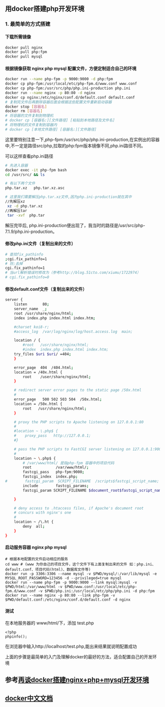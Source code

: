 ## 用docker搭建php开发环境
### 1. 最简单的方式搭建
#### 下载所需镜像
~~~bash
docker pull nginx
docker pull php:fpm
docker pull mysql
~~~
#### 根据镜像获取 nginx php mysql 配置文件，方便定制适合自己的环境
~~~bash
docker run --name php-fpm -p 9000:9000 -d php:fpm
docker cp php-fpm:/usr/local/etc/php-fpm.d/www.conf www.conf
docker cp php-fpm:/usr/src/php/php.ini-production php.ini
docker run --name nginx -p 80:80 -d nginx
docker cp nginx:/etc/nginx/conf.d/default.conf default.conf
# 复制完文件后再删除容器后面会根据这些配置文件重新启动容器
docker stop [容器名]
docker rm [容器名]
# 将容器的文件复制到物理机
# docker cp [容器名:][文件路径] [粘贴到本地路径及文件名]
# 将物理机的文件复制到容器内
# docker cp [本地文件路径] [容器名:][文件路径]
~~~


这里要特别注意一下,php-fpm:/usr/src/php/php.ini-production,在实例出的容器中,不一定是路径src/php,拉取的php:fpm版本镜像不同,php.ini路径不同。

可以这样查看php.ini路径
~~~bash
# 先进入容器
docker exec -it php-fpm bash
cd /usr/src/ && ls

# 有以下两个文件
php.tar.xz   php.tar.xz.asc

# 这里我们需要解压php.tar.xz文件,因为php.ini-production就在其中
//先解压xz
 xz -d php.tar.xz  
//再解压tar
 tar -xvf  php.tar
~~~
解压完毕后, php.ini-production便出现了，我当时的路径是/usr/src/php-7.1.9/php.ini-production。
#### 修改php.ini文件（复制出来的文件）
~~~bash
# 查找fix_pathinfo
;cgi.fix_pathinfo=1
# 将;去掉
cgi.fix_pathinfo=1
# 当url解析错误时修改为（参考http://blog.51cto.com/xiumu/1722974）
# cgi.fix_pathinfo=0
~~~
#### 修改default.conf文件（复制出来的文件）
~~~bash
server {
    listen       80;
    server_name  _;
    root /usr/share/nginx/html;
    index index.php index.html index.htm;

    #charset koi8-r;
    #access_log  /var/log/nginx/log/host.access.log  main;

    location / {
        #root   /usr/share/nginx/html;
        #index  index.php index.html index.htm;
	try_files $uri $uri/ =404;
    }

    error_page  404  /404.html;
    location = /40x.html {
        root    /user/share/nginx/html;
    }

    # redirect server error pages to the static page /50x.html
    #
    error_page   500 502 503 504  /50x.html;
    location = /50x.html {
        root   /usr/share/nginx/html;
    }

    # proxy the PHP scripts to Apache listening on 127.0.0.1:80
    #
    #location ~ \.php$ {
    #    proxy_pass   http://127.0.0.1;
    #}

    # pass the PHP scripts to FastCGI server listening on 127.0.0.1:9000
    #
    location ~ \.php$ {
        # /var/www/html/ 是指php-fpm 容器中的项目代码
        root           /var/www/html/;
        fastcgi_pass   php-fpm:9000;
        fastcgi_index  index.php;
#        fastcgi_param  SCRIPT_FILENAME  /scripts$fastcgi_script_name;
        include        fastcgi_params;
        fastcgi_param SCRIPT_FILENAME $document_root$fastcgi_script_name;

    }

    # deny access to .htaccess files, if Apache's document root
    # concurs with nginx's one
    #
    location ~ /\.ht {
        deny  all;
    }
}
~~~
#### 启动服务容器 nginx php mysql
~~~
# 根据本地配置的文件启动相应的服务
cd www # (www 为你自己的项目文件，这个文件下有上面复制出来的文件 如：php.ini、default.conf、项目代码(html)、数据库文件等)
docker run -p 3306:3306 --name mysql -v $PWD/mysql/:/var/lib/mysql -e MYSQL_ROOT_PASSWORD=123456 -d --privileged=true mysql
docker run --name php-fpm -p 9000:9000 --link mysql:mysql -v $PWD/html:/var/www/html -v $PWD/www.conf:/usr/local/etc/php-fpm.d/www.conf -v $PWD/php.ini:/usr/local/etc/php/php.ini -d php:fpm
docker run --name nginx -p 80:80 --link php-fpm -v $PWD/default.conf:/etc/nginx/conf.d/default.conf -d nginx
~~~
#### 测试
在本地服务器的 www/html/下，添加 test.php
~~~
<?php
phpinfo();
~~~
在浏览器中输入http://localhost/test.php,能出来结果就说明配置成功

上面的步骤是最简单的入门及理解docker的最好的方法，适合配置自己的开发环境
## 参考[再谈docker搭建nginx+php+mysql开发环境](http://www.sail.name/2017/09/26/retalk-use-docker-to-build-development-environment-of-php-mysql-nginx/)
## [docker中文文档](https://docker_practice.gitee.io/)
